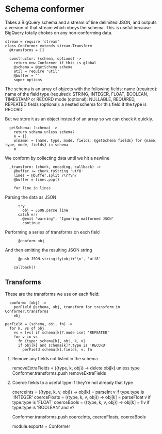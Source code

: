 Schema conformer
================

Takes a BigQuery schema and a stream of line delimited JSON, and outputs a
version of that stream which obeys the schema.  This is useful because BigQuery
totally chokes on any non-conforming data.

    stream = require 'stream'
    class Conformer extends stream.Transform
      @transforms = []

      constructor: (schema, options) ->
        return new Conformer if this is global
        @schema = @getSchema schema
        util = require 'util'
        @buffer = ''
        super options

The schema is an array of objects with the following fields:
  name   (required): name of the field
  type   (required): STRING, INTEGER, FLOAT, BOOLEAN, TIMESTAMP or RECORD
  mode   (optional): NULLABLE, REQUIRED, REPEATED
  fields (optional): a nested schema for this field if the type is RECORD

But we store it as an object instead of an array so we can check it quickly.

      getSchema: (schema) ->
        return schema unless schema?
        o = {}
        o[name] = {name, type, mode, fields: @getSchema fields} for {name, type, mode, fields} in schema
        o

We conform by collecting data until we hit a newline.

      _transform: (chunk, encoding, callback) ->
        @buffer += chunk.toString 'utf8'
        lines = @buffer.split /\r?\n/
        @buffer = lines.pop()

        for line in lines

Parsing the data as JSON

          try
            obj = JSON.parse line
          catch err
            @emit "warning", "Ignoring malformed JSON"
            continue

Performing a series of transforms on each field

          @conform obj

And then emitting the resulting JSON string

          @push JSON.stringify(obj)+'\n', 'utf8'

        callback()

Transforms
----------

These are the transforms we use on each field:

      conform: (obj) ->
        perField @schema, obj, transform for transform in Conformer.transforms
        obj

    perField = (schema, obj, fn) ->
      for k, vs of obj
        vs = [vs] if schema[k]?.mode isnt 'REPEATED'
        for v in vs
          fn {type: schema[k], obj, k, v}
          if obj[k] and schema[k]?.type is 'RECORD'
            perField schema[k].fields, v, fn

1. Remove any fields not listed in the schema

    removeExtraFields = ({type, k, obj}) -> delete obj[k] unless type
    Conformer.transforms.push removeExtraFields

2. Coerce fields to a useful type if they're not already that type

    coerceInts = ({type, k, v, obj}) -> obj[k] = parseInt v if type.type is 'INTEGER'
    coerceFloats = ({type, k, v, obj}) -> obj[k] = parseFloat v if type.type is 'FLOAT'
    coerceBools = ({type, k, v, obj}) -> obj[k] = !!v if type.type is 'BOOLEAN' and v?

    Conformer.transforms.push coerceInts, coerceFloats, coerceBools

    module.exports = Conformer
